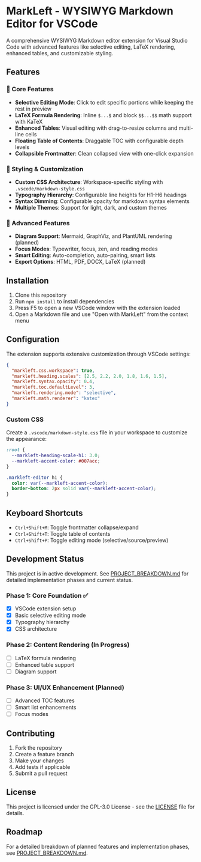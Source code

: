 # MarkLeft - WYSIWYG Markdown Editor for VSCode

A comprehensive WYSIWYG Markdown editor extension for Visual Studio Code with advanced features like selective editing, LaTeX rendering, enhanced tables, and customizable styling.

## Features

### 🎯 Core Features
- **Selective Editing Mode**: Click to edit specific portions while keeping the rest in preview
- **LaTeX Formula Rendering**: Inline `$...$` and block `$$...$$` math support with KaTeX
- **Enhanced Tables**: Visual editing with drag-to-resize columns and multi-line cells
- **Floating Table of Contents**: Draggable TOC with configurable depth levels
- **Collapsible Frontmatter**: Clean collapsed view with one-click expansion

### 🎨 Styling & Customization
- **Custom CSS Architecture**: Workspace-specific styling with `.vscode/markdown-style.css`
- **Typography Hierarchy**: Configurable line heights for H1-H6 headings
- **Syntax Dimming**: Configurable opacity for markdown syntax elements
- **Multiple Themes**: Support for light, dark, and custom themes

### 🚀 Advanced Features
- **Diagram Support**: Mermaid, GraphViz, and PlantUML rendering (planned)
- **Focus Modes**: Typewriter, focus, zen, and reading modes
- **Smart Editing**: Auto-completion, auto-pairing, smart lists
- **Export Options**: HTML, PDF, DOCX, LaTeX (planned)

## Installation

1. Clone this repository
2. Run `npm install` to install dependencies
3. Press F5 to open a new VSCode window with the extension loaded
4. Open a Markdown file and use "Open with MarkLeft" from the context menu

## Configuration

The extension supports extensive customization through VSCode settings:

```json
{
  "markleft.css.workspace": true,
  "markleft.heading.scales": [2.5, 2.2, 2.0, 1.8, 1.6, 1.5],
  "markleft.syntax.opacity": 0.4,
  "markleft.toc.defaultLevel": 3,
  "markleft.rendering.mode": "selective",
  "markleft.math.renderer": "katex"
}
```

### Custom CSS

Create a `.vscode/markdown-style.css` file in your workspace to customize the appearance:

```css
:root {
  --markleft-heading-scale-h1: 3.0;
  --markleft-accent-color: #007acc;
}

.markleft-editor h1 {
  color: var(--markleft-accent-color);
  border-bottom: 2px solid var(--markleft-accent-color);
}
```

## Keyboard Shortcuts

- `Ctrl+Shift+M`: Toggle frontmatter collapse/expand
- `Ctrl+Shift+T`: Toggle table of contents
- `Ctrl+Shift+P`: Toggle editing mode (selective/source/preview)

## Development Status

This project is in active development. See [PROJECT_BREAKDOWN.md](./PROJECT_BREAKDOWN.md) for detailed implementation phases and current status.

### Phase 1: Core Foundation ✅
- [x] VSCode extension setup
- [x] Basic selective editing mode
- [x] Typography hierarchy
- [x] CSS architecture

### Phase 2: Content Rendering (In Progress)
- [ ] LaTeX formula rendering
- [ ] Enhanced table support
- [ ] Diagram support

### Phase 3: UI/UX Enhancement (Planned)
- [ ] Advanced TOC features
- [ ] Smart list enhancements
- [ ] Focus modes

## Contributing

1. Fork the repository
2. Create a feature branch
3. Make your changes
4. Add tests if applicable
5. Submit a pull request

## License

This project is licensed under the GPL-3.0 License - see the [LICENSE](LICENSE) file for details.

## Roadmap

For a detailed breakdown of planned features and implementation phases, see [PROJECT_BREAKDOWN.md](./PROJECT_BREAKDOWN.md).
